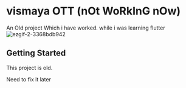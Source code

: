 # vismaya OTT (nOt WoRkInG nOw)

An Old project Which i have worked. while i was learning flutter
![ezgif-2-3368bdb942](https://user-images.githubusercontent.com/10060131/182918276-3ae0f70b-76d1-4581-8dc9-2afea33a9b9b.gif)

## Getting Started

This project is old.

Need to fix it later
